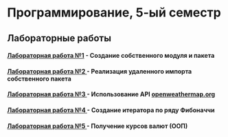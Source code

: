 # Программирование, 5-ый семестр
## Лабораторные работы
#### <a href = https://github.com/m-volnykh/Programming-5/prog5-lr1> Лабораторная работа №1</a> - Создание собственного модуля и пакета

#### <a href = https://github.com/m-volnykh/Programming-5/prog5-lr2> Лабораторная работа №2 </a> - Реализация удаленного импорта собственного пакета

#### <a href = https://github.com/m-volnykh/Programming-5/prog5-lr3> Лабораторная работа №3 </a> - Использование API <a href = https://openweathermap.org> openweathermap.org</a>

#### <a href = https://github.com/m-volnykh/Programming-5/prog5-lr4> Лабораторная работа №4 </a> - Создание итератора по ряду Фибоначчи

#### <a href = https://github.com/m-volnykh/Programming-5/prog5-lr5> Лабораторная работа №5 </a> - Получение курсов валют (ООП)
